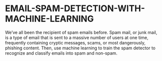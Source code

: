 # EMAIL-SPAM-DETECTION-WITH-MACHINE-LEARNING
We’ve all been the recipient of spam emails before. Spam mail, or junk mail, is a type of email that is sent to a massive number of users at one time, frequently containing cryptic messages, scams, or most dangerously, phishing content. Then, use machine learning to train the spam detector to recognize and classify emails into spam and non-spam. 
